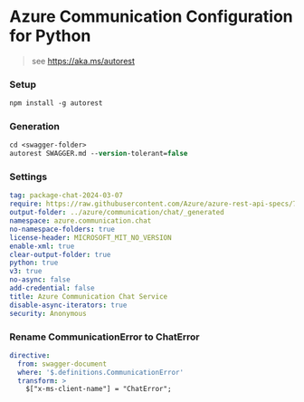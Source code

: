 # Azure Communication Configuration for Python

> see https://aka.ms/autorest

### Setup
```ps
npm install -g autorest
```

### Generation
```ps
cd <swagger-folder>
autorest SWAGGER.md --version-tolerant=false
```

### Settings

```yaml
tag: package-chat-2024-03-07
require: https://raw.githubusercontent.com/Azure/azure-rest-api-specs/72d4c8cae964a12dc27ad4684b0bddf493225338/specification/communication/data-plane/Chat/readme.md
output-folder: ../azure/communication/chat/_generated
namespace: azure.communication.chat
no-namespace-folders: true
license-header: MICROSOFT_MIT_NO_VERSION
enable-xml: true
clear-output-folder: true
python: true
v3: true
no-async: false
add-credential: false
title: Azure Communication Chat Service
disable-async-iterators: true
security: Anonymous
```

### Rename CommunicationError to ChatError
```yaml
directive:
  from: swagger-document
  where: '$.definitions.CommunicationError'
  transform: >
    $["x-ms-client-name"] = "ChatError";
```
